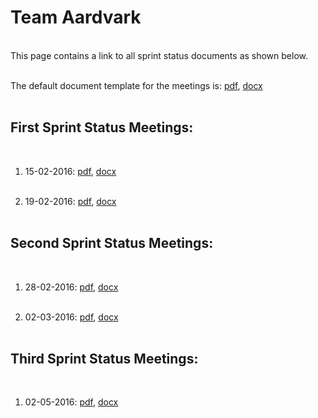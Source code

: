 # Team Aardvark
<br>
This page contains a link to all sprint status documents as shown below.
<br><br>

The default document template for the meetings is: [pdf](assets/meetings/templates/sprint_status_template.pdf), [docx](assets/meetings/templates/sprint_status_template.docx)
<br><br>

## First Sprint Status Meetings:
<br>

1. 15-02-2016: [pdf](assets/meetings/sprint1/status_1.pdf), [docx](assets/meetings/sprint1/status_1.docx)
<br><br>

2. 19-02-2016: [pdf](assets/meetings/sprint1/status_2.pdf), [docx](assets/meetings/sprint1/status_2.docx)
<br><br>


## Second Sprint Status Meetings:
<br>

1. 28-02-2016: [pdf](assets/meetings/sprint2/status_1.pdf), [docx](assets/meetings/sprint2/status_1.docx)
<br><br>

2. 02-03-2016: [pdf](assets/meetings/sprint2/status_2.pdf), [docx](assets/meetings/sprint2/status_2.docx)
<br><br>



## Third Sprint Status Meetings:
<br>

1. 02-05-2016: [pdf](assets/meetings/sprint3/status_1.pdf), [docx](assets/meetings/sprint3/status_1.docx)
<br><br>
